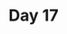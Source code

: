 ---
title: "Day 17"
description: "Lorem ipsum dolor sit amet"
pubDate: "Dec 17 2024"
heroImage: "/blog-placeholder-2.jpg"
---